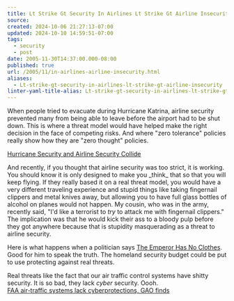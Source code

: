 ```yaml
---
title: Lt Strike Gt Security In Airlines Lt Strike Gt Airline Insecurity
source: 
created: 2024-10-06 21:27:13-07:00
updated: 2024-10-10 14:59:51-07:00
tags:
  - security
  - post
date: 2005-11-30T14:37:00.000-08:00
published: true
url: /2005/11/in-airlines-airline-insecurity.html
aliases:
  - Lt-strike-gt-security-in-airlines-lt-strike-gt-airline-insecurity
linter-yaml-title-alias: Lt-strike-gt-security-in-airlines-lt-strike-gt-airline-insecurity
---
```



When people tried to evacuate during Hurricane Katrina, airline security prevented many from being able to leave before the airport had to be shut down. This is where a threat model would have helped make the right decision in the face of competing risks. And where "zero tolerance" policies really show how they are "zero thought" policies.  
  
[Hurricane Security and Airline Security Collide](http://www.schneier.com/blog/archives/2005/09/hurricane_secur.html)  
  
And recently, if you thought that airline security was too strict, it is working. You should know it is only designed to make you \_think\_ that so that you will keep flying. If they really based it on a real threat model, you would have a very different traveling experience and stupid things like taking fingernail clippers and metal knives away, but allowing you to have full glass bottles of alcohol on planes would not happen. My cousin, who was in the army, recently said, "I'd like a terrorist to _try_ to attack me with fingernail clippers." The implication was that he would kick their ass to a bloody pulp before they got anywhere because that is stupidity masquerading as a threat to airline security.  
  
Here is what happens when a politician says [The Emperor Has No Clothes](http://www.schneier.com/blog/archives/2005/11/australian_mini.html). Good for him to speak the truth. The homeland security budget could be put to use protecting against real threats.  
  
Real threats like the fact that our air traffic control systems have shitty security. It is so bad, they lack _cyber_ security. Oooh.  
[FAA air-traffic systems lack cyberprotections, GAO finds](http://www.gcn.com/vol1_no1/daily-updates/37127-1.html)